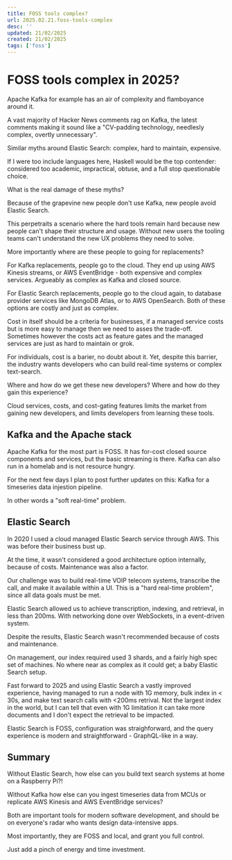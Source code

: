 ```yaml
---
title: FOSS tools complex?
url: 2025.02.21.foss-tools-complex
desc: ''
updated: 21/02/2025
created: 21/02/2025
tags: ['foss']
---
```


# FOSS tools complex in 2025?

Apache Kafka for example has an air of complexity and flamboyance around it.

A vast majority of Hacker News comments rag on Kafka, the latest comments making it sound like a "CV-padding technology, needlesly complex, overtly unnecessary". 

Similar myths around Elastic Search: complex, hard to maintain, expensive. 

If I were too include languages here, Haskell would be the top contender: considered too academic, impractical, obtuse, and a full stop questionable choice. 

What is the real damage of these myths?

Because of the grapevine new people don't use Kafka, new people avoid Elastic Search. 

This perpetraits a scenario where the hard tools remain hard because new people can't shape their structure and usage. Without new users the tooling teams can't understand the new UX problems they need to solve.

More importantly where are these people to going for replacements?

For Kafka replacements, people go to the cloud. They end up using AWS Kinesis streams, or AWS EventBridge - both expensive and complex services. Argueably as complex as Kafka and closed source.

For Elastic Search replacements, people go to the cloud again, to database provider services like MongoDB Atlas, or to AWS OpenSearch. Both of these options are costly and just as complex.

Cost in itself should be a criteria for businesses, if a managed service costs but is more easy to manage then we need to asses the trade-off. Sometimes however the costs act as feature gates and the managed services are just as hard to maintain or grok.

For individuals, cost is a barier, no doubt about it. Yet, despite this barrier, the industry wants developers who can build real-time systems or complex text-search.

Where and how do we get these new developers? Where and how do they gain this experience? 

Cloud services, costs, and cost-gating features limits the market from gaining new developers, and limits developers from learning these tools.

## Kafka and the Apache stack

Apache Kafka for the most part is FOSS. It has for-cost closed source components and services, but the basic streaming is there. Kafka can also run in a homelab and is not resource hungry. 

For the next few days I plan to post further updates on this: Kafka for a timeseries data injestion pipeline.

In other words a "soft real-time" problem.

## Elastic Search

In 2020 I used a cloud managed Elastic Search service through AWS. This was before their business bust up. 

At the time, it wasn't considered a good architecture option internally, because of costs. Maintenance was also a factor.

Our challenge was to build real-time VOIP telecom systems, transcribe the call, and make it available within a UI. This is a "hard real-time problem", since all data goals must be met.

Elastic Search allowed us to achieve transcription, indexing, and retrieval, in less than 200ms. With networking done over WebSockets, in a event-driven system. 

Despite the results, Elastic Search wasn't recommended because of costs and maintenance.

On management, our index required used 3 shards, and a fairly high spec set of machines. No where near as complex as it could get; a baby Elastic Search setup. 

Fast forward to 2025 and using Elastic Search a vastly improved experience, having managed to run a node with 1G memory, bulk index in < 30s, and make text search calls with <200ms retrival. Not the largest index in the world, but I can tell that even with 1G limitation it can take more documents and I don't expect the retrieval to be impacted. 

Elastic Search is FOSS, configuration was straighforward, and the query experience is modern and straightforward - GraphQL-like in a way. 

## Summary

Without Elastic Search, how else can you build text search systems at home on a Raspberry Pi?!

Without Kafka how else can you ingest timeseries data from MCUs or replicate AWS Kinesis and AWS EventBridge services?

Both are important tools for modern software development, and should be on everyone's radar who wants design data-intensive apps.

Most importantly, they are FOSS and local, and grant you full control.

Just add a pinch of energy and time investment.
